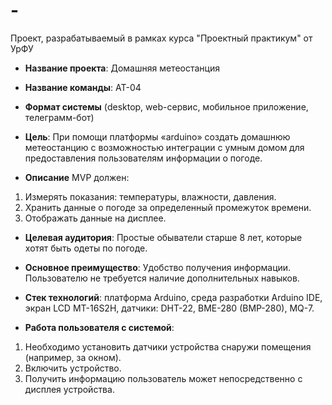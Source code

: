 # -
Проект, разрабатываемый в рамках курса "Проектный практикум" от УрФУ

- **Название проекта**: Домашняя метеостанция
- **Название команды**: АТ-04

- **Формат системы** (desktop, web-сервис, мобильное приложение, телеграмм-бот)

- **Цель**: При помощи платформы «arduino» создать домашнюю метеостанцию с возможностью интеграции с умным домом для предоставления пользователям информации о погоде.

- **Описание**
MVP должен:
1. Измерять показания: температуры, влажности, давления.
2. Хранить данные о погоде за определенный промежуток времени.
3. Отображать данные на дисплее.



- **Целевая аудитория**: Простые обыватели старше 8 лет, которые хотят быть одеты по погоде. 

- **Основное преимущество**: Удобство получения информации. Пользователю не требуется наличие дополнительных навыков.   

- **Стек технологий**: платформа Arduino, среда разработки Arduino IDE, экран LCD MT-16S2H, датчики: DHT-22, BME-280 (BMP-280), MQ-7. 

- **Работа пользователя с системой**: 
1. Необходимо установить датчики устройства снаружи помещения (например, за окном).
2. Включить устройство.
3. Получить информацию пользователь может непосредственно с дисплея устройства.











